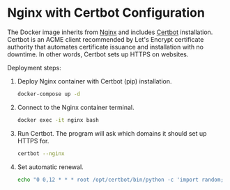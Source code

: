 # Nginx with Certbot Configuration

The Docker image inherits from [Nginx](https://hub.docker.com/_/nginx) and includes [Certbot](https://certbot.eff.org/) installation.
Certbot is an ACME client recommended by Let's Encrypt certificate authority that automates certificate issuance and installation with no downtime.
In other words, Certbot sets up HTTPS on websites.

Deployment steps:
1. Deploy Nginx container with Certbot (pip) installation.
    ```bash
    docker-compose up -d
    ```
2. Connect to the Nginx container terminal.
   ```bash
   docker exec -it nginx bash
   ```
3. Run Certbot. The program will ask which domains it should set up HTTPS for.
   ```bash
   certbot --nginx
   ```
4. Set automatic renewal.
   ```bash
   echo "0 0,12 * * * root /opt/certbot/bin/python -c 'import random; import time; time.sleep(random.random() * 3600)' && certbot renew -q" | tee -a /etc/crontab > /dev/null
   ```
